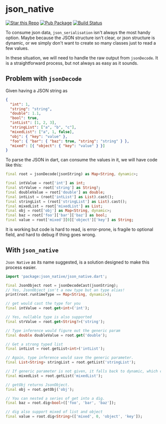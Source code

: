 # json_native

[![Star this Repo](https://img.shields.io/github/stars/timnew/json_native.svg?style=flat-square)](https://github.com/timnew/json_native)
[![Pub Package](https://img.shields.io/pub/v/json_native.svg?style=flat-square)](https://pub.dev/packages/json_native)
[![Build Status](https://img.shields.io/github/workflow/status/timnew/json_native/test)](https://github.com/timnew/stated_result/actions?query=workflow%3Atest)

To consume json data, `json_serialisation` isn't always the most handy option.
Maybe because the JSON structure isn't clear, or json structure is dynamic, or we simply don't want to create so many classes just to read a few values.

In these situation, we will need to handle the raw output from `jsonDecode`.
It is a straightforward process, but not always as easy as it sounds.

## Problem with `jsonDecode`

Given having a JSON string as

```json
{
  "int": 1,
  "string": "string",
  "double": 1.1,
  "bool": true,
  "intList": [1, 2, 3],
  "stringList": ["a", "b", "c"],
  "mixedList": ["a", 1, false],
  "obj": { "key": "value" },
  "foo": { "bar": { "baz": true, "string": "string" } },
  "mixed": [{ "object": { "key": "value" } }]
}
```

To parse the JSON in dart, can consume the values in it, we will have code like this:

```dart
final root = jsonDecode(jsonString) as Map<String, dynamic>;

final intValue = root['int'] as int;
final strValue = root['string'] as String?;
final doubleValue = root['double'] as double;
final intList = (root['intList'] as List).cast();
final stringList = (root['stringList'] as List).cast();
final mixedList = root['mixedList'] as List;
final obj = root['obj'] as Map<String, dynamic>;
final baz = root['foo']['bar']['baz'] as bool;
final value = root['mixed'][0]['object']['key'] as String;
```

It is working but code is hard to read, is error-prone, is fragile to optional field, and hard to debug if thing goes wrong.

## With `json_native`

`Json Native` as its name suggested, is a solution designed to make this process easier.

```dart
import 'package:json_native/json_native.dart';

final JsonObject root = jsonDecodeCast(jsonString);
// Yes, JsonObject isn't a new type but an type alias!
print(root.runtimeType == Map<String, dynamic>);

// get would cast the type for you
final intValue = root.get<int>('int');

// Yes, nullable type is also supported
final strValue = root.get<String?>('string');

// Type inference would figure out the generic param
final double doubleValue = root.get('double');

// Get a strong typed list
final intList = root.getList<int>('intList');

// Again, type inference would save the generic parameter.
final List<String> stringList = root.getList('stringList');

// If generic parameter is not given, it falls back to dynamic, which can be omitted.
final mixedList = root.getList('mixedList');

// getObj returns JsonObject.
final obj = root.getObj('obj');

// You can nested a series of get into a dig.
final baz = root.dig<bool>(['foo', 'bar', 'baz']);

// dig also support mixed of list and object
final value = root.dig<String>(['mixed', 0, 'object', 'key']);
```
